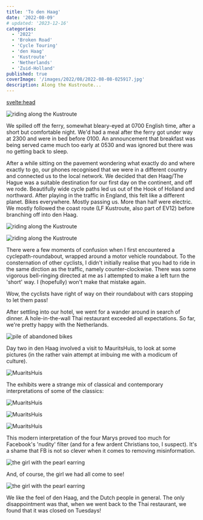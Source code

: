 ```yaml
---
title: 'To den Haag'
date: '2022-08-09'
# updated: '2023-12-16'
categories:
  - '2022'
  - 'Broken Road'
  - 'Cycle Touring'
  - 'den Haag'
  - 'Kustroute'
  - 'Netherlands'
  - 'Zuid-Holland'
published: true
coverImage: '/images/2022/08/2022-08-08-025917.jpg'
description: Along the Kustroute...
---
```


<script>
	import Callout from '$lib/components/Callout.svelte'
  import Img from '$lib/components/Img.svelte' 
  import DayCardHGroup from '$lib/components/DayCardHGroup.svelte' 
</script>

<svelte:head>

<title>2022 Netherlands</title>
</svelte:head>

<section class="card">

<DayCardHGroup
  where="Hook of Holland &ndash; den Haag, Zuid-Holland  "
  when="8/8/22"
  distance="24.4 km, 95 m, 255.3 km to date" 
/>

  <div class="w-80">    
    <Img
      src="/images/2022/rides/20220808.png"
      alt="riding along the Kustroute"
      caption="24.4 km, 95 m, 255.3 km to date"
    />   
   
  </div>
  
  <p>We spilled off the ferry, somewhat bleary-eyed at 0700 English time, after a short but comfortable night. We'd had a meal after the ferry got under way at 2300 and were in bed before 0100. An announcement that breakfast was being served came much too early at 0530 and was ignored but there was no getting back to sleep.</p>
  <p>After a while sitting on the pavement wondering what exactly do and where exactly to go, our phones recognised that we were in a different country and connected us to the local network. We decided that den Haag/The Hague was a suitable destination for our first day on the continent, and off we rode. Beautifully wide cycle paths led us out of the Hook of Holland and northward. After playing in the traffic in England, this felt like a different planet. Bikes everywhere. Mostly passing us. More than half were electric. We mostly followed the coast route (LF Kustroute, also part of EV12) before branching off into den Haag.</p>
  <Img
    src="/images/2022/08/2022-08-08-025917.jpg"
    alt="riding along the Kustroute"
    caption="Riding along the popular Kustroute"
  />  
  
  <Img
    src="/images/2022/08/2022-08-08-030006.jpg"
    alt="riding along the Kustroute"
  />

  <p>There were a few moments of confusion when I first encountered a cyclepath-roundabout, wrapped around a motor vehicle roundabout. To the consternation of other cyclists, I didn't initially realise that you had to ride in the same dirction as the traffic, namely counter-clockwise. There was some vigorous bell-ringing directed at me as I attempted to make a left turn the 'short' way. I (hopefully) won't make that mistake again. </p>
  <p>Wow, the cyclists have right of way on their roundabout with cars stopping to let them pass!</p>
  <p>After settling into our hotel, we went for a wander around in search of dinner. A hole-in-the-wall Thai restaurant exceeded all expectations. So far, we're pretty happy with the Netherlands.</p>

</section>

<section class="card">

<DayCardHGroup
  where="den Haag"
  when="2022/8/9"
/>

  <div class="w-80">
    <Img
      src="/images/2022/08/2022-08-09-054307.jpg"
      alt="pile of abandoned bikes"
      caption="No shortage of bikes in the Netherlands"
    />
  </div>

  <p>Day two in den Haag involved a visit to MauritsHuis, to look at some pictures (in the rather vain attempt at imbuing me with a modicum of culture).</p>

  <div class="w-90">
    <Img
        src="/images/2022/08/2022-08-09-065602.jpg"
        alt="MuaritsHuis"
        caption="MauritsHuis"
      />
  </div>
 
  <p>The exhibits were a strange mix of classical and contemporary interpretations of some of the classics:</p>
  
  <Img
    src="/images/2022/08/2022-08-09-072652.jpg"
    alt="MuaritsHuis"
  />

<Img
    src="/images/2022/08/2022-08-09-074024.jpg"
    alt="MuaritsHuis"
  />

<img
    src="/images/2022/08/2022-08-09-074719.jpg"
    alt="MuaritsHuis"
  />

  <p>This modern interpretation of the four Marys proved too much for Facebook's 'nudity' filter (and for a few ardent Christians too, I suspect). It's a shame that FB is not so clever when it comes to removing misinformation.</p>

<Img
    src="/images/2022/08/2022-08-09-080432.jpg"
    alt="the girl with the pearl earring"
    caption="The girl with the pearl earring"
  />

  <p>And, of course, the girl we had all come to see!</p>

<img
    src="/images/2022/08/2022-08-09-084748.jpg"
    alt="the girl with the pearl earring"
  />

  <p>We like the feel of den Haag, and the Dutch people in general. The only disappointment was that, when we went back to the Thai restaurant, we found that it was closed on Tuesdays!</p>

</section>
